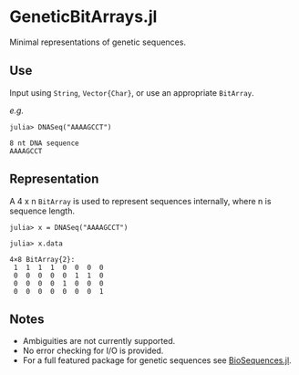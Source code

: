 # GeneticBitArrays.jl
Minimal representations of genetic sequences.

## Use
Input using `String`, `Vector{Char}`, or use an appropriate `BitArray`.

*e.g.*
```
julia> DNASeq("AAAAGCCT")

8 nt DNA sequence
AAAAGCCT
```

## Representation
A 4 x n `BitArray` is used to represent sequences internally, where n is sequence length.


```
julia> x = DNASeq("AAAAGCCT")

julia> x.data

4×8 BitArray{2}:
 1  1  1  1  0  0  0  0
 0  0  0  0  0  1  1  0
 0  0  0  0  1  0  0  0
 0  0  0  0  0  0  0  1
```

## Notes
* Ambiguities are not currently supported.
* No error checking for I/O is provided.
* For a full featured package for genetic sequences see [BioSequences.jl](https://github.com/BioJulia/BioSequences.jl).
